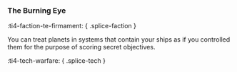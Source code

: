 ### **The Burning Eye**
:ti4-faction-te-firmament:
{ .splice-faction }

You can treat planets in systems that contain your ships as if you controlled them for the purpose of scoring secret objectives.

:ti4-tech-warfare:
{ .splice-tech }
